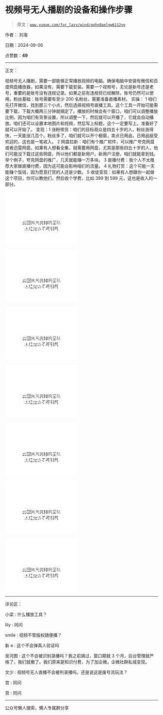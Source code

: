 # 视频号无人播剧的设备和操作步骤

> 原文：[`www.yuque.com/for_lazy/wind/qohn8aelgw6112yg`](https://www.yuque.com/for_lazy/wind/qohn8aelgw6112yg)

作者： 刘海

日期：2024-09-06

点赞数：**49**

* * *

正文：

视频号无人播剧，需要一部能够正常播放视频的电脑。确保电脑中安装有微信和百度网盘播放器，如果没有，需要下载安装。需要一个视频号，无论是新号还是老号，重要的是账号没有违规记录。如果之前有违规但已经解除，账号仍然可以使用。粉丝基础：账号需要有至少 200 名粉丝，需要准备直播素材。
实操：
1 咱们先打开微信，找到那三个小点，然后选择视频号直播工具。这个工具一开始可能需要下载，下载大概两三分钟就搞定了。播放的时候会有个窗口，咱们可以调整播放比例，因为咱们有背景设置，所以调整一下，然后就可以开播了，它就会自动播放。咱们还可以设置本地图片和视频，然后写上标题，这个一定要写上。准备好了就可以开始了。
变现：1 涨粉带货：咱们的目标观众是四五十岁的人，粉丝涨得快，一天能涨几百个。粉丝多了，咱们就可以开个橱窗，卖点日用品，日用品挺受欢迎的，这也是一笔收入。
2 网盘拉新：咱们有个推广软件，可以推广夸克网盘或者迅雷网盘。如果有人想看全集，就需要用网盘，尤其是那些四五十岁的人，他们可能没下载过这些网盘，所以他们都是新用户。新用户注册，咱们就能拿到钱。举个例子，夸克网盘的推广，几天就能赚一万多块。
3 直播付费：我个人不太推荐大家做直播付费，因为这可能会影响咱们的流量。 4 礼物打赏：这个可能一天能赚个饭钱，因为愿意打赏的人还是少数。
5 收徒变现：如果有人想跟你一起做这个项目，你可以教他们，然后收个学费，比如 399 到 599 元，这也是收入的一部分。

![](img/0a53d9ede6e16bed44a0de7e65613102.png "None")

![](img/efce0f6a46309da5d137293f95dcb6c8.png "None")

![](img/3527ae98957ede6b22b077d60d34dced.png "None")

![](img/8ce2b8f47ffecf9bd0b619211e827ca5.png "None")

![](img/0523be669a57fe4f68668f09d279350a.png "None")

![](img/3b5b5155cf22e23d90a67fa396267b37.png "None")

![](img/fac585fac5ab0b5e486ab2c0cbbce48e.png "None")

* * *

评论区：

小梁 : 什么播放工具？

lily : 同问

smile : 视频不管版权随便播？

新 e : 这个不会弹真人验证吗

吴河图 : 这个不会被识别录播吗？我之前搞过，窗口期就 3 个月，后台管理就严格了，我们就撤了。我们原来是知识付费，为了加企微。企微社群私域变现。

文少 : 视频号无人直播不会被判录播吗，还是说这是废号流玩法？

宫 : 同问

宫 : 同问

* * *

公众号懒人搜索，懒人专属群分享